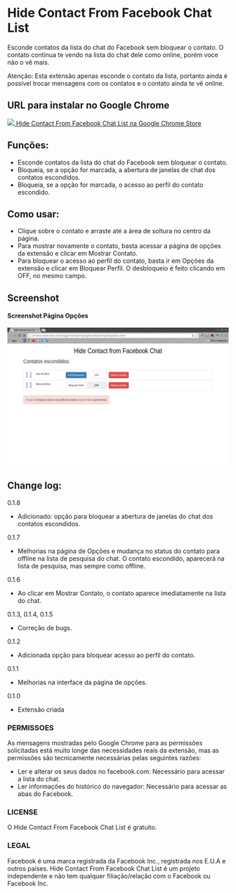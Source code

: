 # Hide Contact From Facebook Chat List
Esconde contatos da lista do chat do Facebook sem bloquear o contato.
O contato continua te vendo na lista do chat dele como online, porém voce não o vê mais.

Atenção: Esta extensão apenas esconde o contato da lista, portanto ainda é possível trocar mensagens com os contatos e o contato ainda te vê online.

## URL para instalar no Google Chrome
[<img src="http://www.google.com/intl/pt-BR/chrome/assets/consumer/images/delorean/122010_webstore.jpg" height=30px />  Hide Contact From Facebook Chat List na Google Chrome Store](https://chrome.google.com/webstore/detail/hide-contact-from-faceboo/dldcnjjdfolnampaceecohfaolbefbhj)

## Funções:
- Esconde contatos da lista do chat do Facebook sem bloquear o contato.
- Bloqueia, se a opção for marcada, a abertura de janelas de chat dos contatos escondidos.
- Bloqueia, se a opção for marcada, o acesso ao perfil do contato escondido.

## Como usar:
- Clique sobre o contato e arraste até a área de soltura no centro da página.
- Para mostrar novamente o contato, basta acessar a página de opções da extensão e clicar em Mostrar Contato.
- Para bloquear o acesso ao perfil do contato, basta ir em Opções da extensão e clicar em Bloquear Perfil. O desbloqueio é feito clicando em OFF, no mesmo campo.

## Screenshot
#### Screenshot Página Opções
![Screenshot](https://github.com/ArthurAssuncao/Hide_Contact_From_Facebook_Chat_List/blob/master/screenshots/pagina_opcoes.png?raw=true "Screenshot Página Opções")

## Change log:
0.1.8
- Adicionado: opção para bloquear a abertura de janelas do chat dos contatos escondidos.

0.1.7
- Melhorias na página de Opções e mudança no status do contato para offline na lista de pesquisa do chat. O contato escondido, aparecerá na lista de pesquisa, mas sempre como offline.

0.1.6
- Ao clicar em Mostrar Contato, o contato aparece imediatamente na lista do chat.

0.1.3, 0.1.4, 0.1.5
- Correção de bugs.

0.1.2
- Adicionada opção para bloquear acesso ao perfil do contato.

0.1.1
- Melhorias na interface da página de opções.

0.1.0
- Extensão criada

### PERMISSOES
As mensagens mostradas pelo Google Chrome para as permissões solicitadas está muito longe das necessidades reais da extensão, mas as permissões são tecnicamente necessárias pelas seguintes razões:

- Ler e alterar os seus dados no facebook.com: Necessário para acessar a lista do chat.
- Ler informações do histórico do navegador: Necessário para acessar as abas do Facebook.

### LICENSE
O Hide Contact From Facebook Chat List é gratuito.

### LEGAL
Facebook é uma marca registrada da Facebook Inc., registrada nos E.U.A e outros países. Hide Contact From Facebook Chat List é um projeto independente e não tem qualquer filiação/relação com o Facebook ou Facebook Inc.
